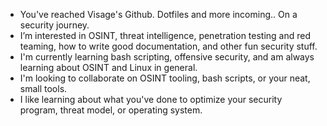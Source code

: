 - You've reached Visage's Github. Dotfiles and more incoming.. On a security journey.
- I’m interested in OSINT, threat intelligence, penetration testing and red teaming, how to write good documentation, and other fun security stuff.
- I'm currently learning bash scripting, offensive security, and am always learning about OSINT and Linux in general. 
- I'm looking to collaborate on OSINT tooling, bash scripts, or your neat, small tools. 
- I like learning about what you've done to optimize your security program, threat model, or operating system.


<!---
v1sages/v1sages is a ✨ special ✨ repository because its `README.md` (this file) appears on your GitHub profile.
You can click the Preview link to take a look at your changes.
--->

